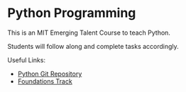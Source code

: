 # Python Programming

This is an MIT Emerging Talent Course to teach Python.

Students will follow along and complete tasks accordingly.

Useful Links:

- [Python Git Repository](https://github.com/MIT-Emerging-Talent/ET6-Programming-With-Python/)
- [Foundations Track](https://drive.google.com/drive/folders/13IBHc-hpmMCirPTG49AiKBCw05OxsYD-)
